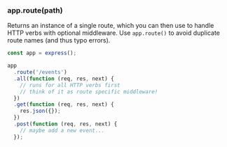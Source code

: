 <h3 id='app.route'>app.route(path)</h3>

Returns an instance of a single route, which you can then use to handle HTTP verbs with optional middleware. Use `app.route()` to avoid duplicate route names (and thus typo errors).

```js
const app = express();

app
  .route('/events')
  .all(function (req, res, next) {
    // runs for all HTTP verbs first
    // think of it as route specific middleware!
  })
  .get(function (req, res, next) {
    res.json({});
  })
  .post(function (req, res, next) {
    // maybe add a new event...
  });
```
